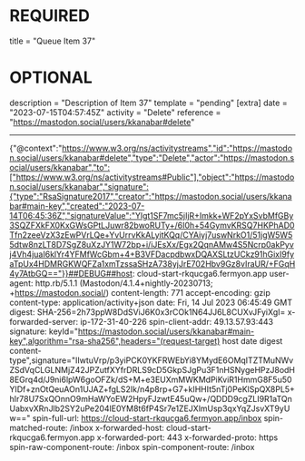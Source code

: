 
# REQUIRED
title = "Queue Item 37"
# OPTIONAL
description = "Description of Item 37"
template = "pending"
[extra]
date = "2023-07-15T04:57:45Z"
activity = "Delete"
reference = "https://mastodon.social/users/kkanabar#delete"

---
{"@context":"https://www.w3.org/ns/activitystreams","id":"https://mastodon.social/users/kkanabar#delete","type":"Delete","actor":"https://mastodon.social/users/kkanabar","to":["https://www.w3.org/ns/activitystreams#Public"],"object":"https://mastodon.social/users/kkanabar","signature":{"type":"RsaSignature2017","creator":"https://mastodon.social/users/kkanabar#main-key","created":"2023-07-14T06:45:36Z","signatureValue":"Ylgt1SF7mc5jIjR+Imkk+WF2pYxSvbMfGBy3SQZFXkFX0KxGWsGPtLJuwr82bwoRUTy+/6I0h+54GymvKRSQ7HKPhAD0Tfn2zeeVzX3zEwPVrLQe+YvUrrvKkALyitKQq/CYAiyj7uswNrkO1/51jgW5W55dtw8nzLT8D7SgZ8uXzJY1W72bp+i/iJEsXx/Egx2QqnAMw4S5Ncrp0akPyvj4Vh4juaI6klYr4YFMfWcGbm+4+B3VFDacpdbwxDQAXSLtzUCkz91hGixI9fyaTpUx4HDMRGKWQFZa1xmTzssaSHzA738yjJrE702Hbv9Gz8vIraUR/+FGqH4y7AtbGQ=="}}##DEBUG##host: cloud-start-rkqucga6.fermyon.app
user-agent: http.rb/5.1.1 (Mastodon/4.1.4+nightly-20230713; +https://mastodon.social/)
content-length: 771
accept-encoding: gzip
content-type: application/activity+json
date: Fri, 14 Jul 2023 06:45:49 GMT
digest: SHA-256=2h73ppW8DdSViJ6K0x3rCOk1N64JJ6L8CUXvJFyiXgI=
x-forwarded-server: ip-172-31-40-226
spin-client-addr: 49.13.57.93:443
signature: keyId="https://mastodon.social/users/kkanabar#main-key",algorithm="rsa-sha256",headers="(request-target) host date digest content-type",signature="IIwtuVrp/p3yiPCK0YKFRWEbYi8YMydE6OMqITZTMuNWvZSdVqCLGLNMjZ42JPZutfXYfrDRLS9cD5GkpSJgPu3F1nHSNygeHPzJ8odH8EGrq4d/J9ni6lpW6goOFZk/dS+M+e3EUXmMWKMdPiKviR1HmmG8F5u50YIDf+znOtQeuAOn1UJAZ+fgLS2Ik/n4p8rp+G7+kIHHIt5nTj0PeKlSpQX8PL5+hIr78U7SxQOnnO9mHaWYoEW2HpyFJzwtE45uQw+/QDDD9cgZLI9R1aTQnUabxvXRnJlb2SY2uPe204lE0YM8t6fP4Sr7e1ZEJXlmUsp3qxYqZJsvXT9yUw=="
spin-full-url: https://cloud-start-rkqucga6.fermyon.app/inbox
spin-matched-route: /inbox
x-forwarded-host: cloud-start-rkqucga6.fermyon.app
x-forwarded-port: 443
x-forwarded-proto: https
spin-raw-component-route: /inbox
spin-component-route: /inbox


